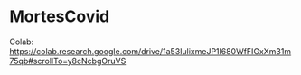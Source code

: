 # MortesCovid
Colab:
https://colab.research.google.com/drive/1a53IulixmeJP1l680WfFIGxXm31m75qb#scrollTo=y8cNcbgOruVS
